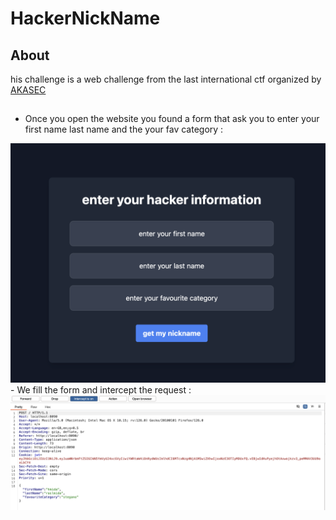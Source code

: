 # HackerNickName

## About 

his challenge is a web challenge from the last international ctf organized by [AKASEC](https://akasec.club/) 

##

 - Once you open the website you found a form that ask you to enter your first name last name and the your fav category :
<img src="https://github.com/youssef-badaoui/MY_writeups/blob/main/Web/first.png">
 - We fill the form and intercept the request :
<img src="https://github.com/youssef-badaoui/MY_writeups/blob/main/Web/2.png">

